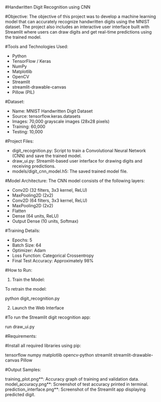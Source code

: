 #Handwritten Digit Recognition using CNN

#Objective:
The objective of this project was to develop a machine learning model that can accurately recognize handwritten digits using the MNIST dataset. The project also includes an interactive user interface built with Streamlit where users can draw digits and get real-time predictions using the trained model.

#Tools and Technologies Used:
- Python
- TensorFlow / Keras
- NumPy
- Matplotlib
- OpenCV
- Streamlit
- streamlit-drawable-canvas
- Pillow (PIL)

#Dataset:
- Name: MNIST Handwritten Digit Dataset
- Source: tensorflow.keras.datasets
- Images: 70,000 grayscale images (28x28 pixels)
- Training: 60,000
- Testing: 10,000

#Project Files:
- digit_recognition.py: Script to train a Convolutional Neural Network (CNN) and save the trained model.
- draw_ui.py: Streamlit-based user interface for drawing digits and receiving predictions.
- models/digit_cnn_model.h5: The saved trained model file.

#Model Architecture:
The CNN model consists of the following layers:
- Conv2D (32 filters, 3x3 kernel, ReLU)
- MaxPooling2D (2x2)
- Conv2D (64 filters, 3x3 kernel, ReLU)
- MaxPooling2D (2x2)
- Flatten
- Dense (64 units, ReLU)
- Output Dense (10 units, Softmax)

#Training Details:
- Epochs: 5
- Batch Size: 64
- Optimizer: Adam
- Loss Function: Categorical Crossentropy
- Final Test Accuracy: Approximately 98%

#How to Run:

1. Train the Model:

To retrain the model:

python digit_recognition.py

2. Launch the Web Interface

#To run the Streamlit digit recognition app:

run draw_ui.py

#Requirements:

#Install all required libraries using pip:

tensorflow 
numpy 
matplotlib 
opencv-python 
streamlit 
streamlit-drawable-canvas 
Pillow

#Output Samples:

training\_plot.png**: Accuracy graph of training and validation data.
model\_accuracy.png**: Screenshot of test accuracy printed in terminal.
prediction\_interface.png**: Screenshot of the Streamlit app displaying predicted digit.
